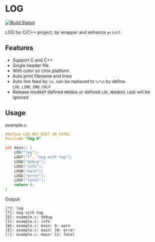 # LOG

[![Build Status](https://github.com/shuai132/LOG/workflows/build/badge.svg)](https://github.com/shuai132/LOG/actions?workflow=build)

LOG for C/C++ project, by wrapper and enhance `printf`.

## Features

* Support C and C++
* Single header file
* With color on Unix platform
* Auto print filename and lines
* Auto line feed by `\n`, can be replaced to `\r\n` by define `LOG_LINE_END_CRLF`
* Release mode(if defined `NDEBUG` or defined `LOG_NDEBUG`) `LOGD` will be ignored

## Usage

example.c
```c
#define LOG_NOT_EXIT_ON_FATAL
#include "log.h"

int main() {
    LOG("log");
    LOGT("T", "msg with tag");
    LOGD("debug");
    LOGI("info");
    LOGW("warn");
    LOGE("error");
    LOGF("fatal");
    return 0;
}
```

Output:
```text
[*]: log
[T]: msg with tag
[D]: example.c: debug
[I]: example.c: info
[W]: example.c: main: 9: warn
[E]: example.c: main: 10: error
[!]: example.c: main: 11: fatal
```
